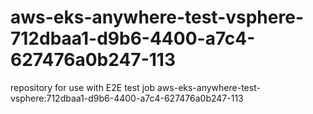 # aws-eks-anywhere-test-vsphere-712dbaa1-d9b6-4400-a7c4-627476a0b247-113
repository for use with E2E test job aws-eks-anywhere-test-vsphere:712dbaa1-d9b6-4400-a7c4-627476a0b247-113

